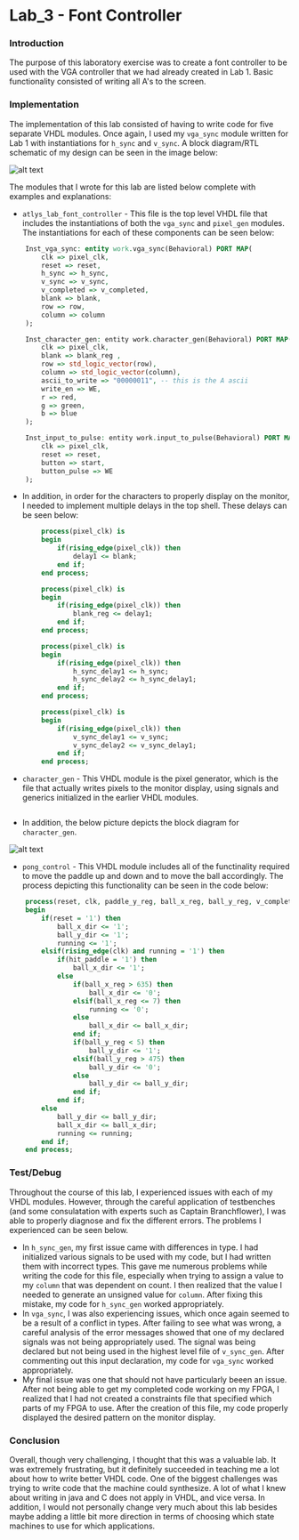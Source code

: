 Lab_3 - Font Controller
=====


### Introduction

The purpose of this laboratory exercise was to create a font controller to be used with the VGA controller that we had already created in Lab 1. Basic functionality consisted of writing all A's to the screen.

### Implementation

The implementation of this lab consisted of having to write code for five separate VHDL modules. Once again, I used my `vga_sync` module written for Lab 1 with instantiations for `h_sync` and `v_sync`. A block diagram/RTL schematic of my design can be seen in the image below:

![alt text](http://i.imgur.com/Fq27U9o.png "RTL Schematic")


The modules that I wrote for this lab are listed below complete with examples and explanations:

 * `atlys_lab_font_controller` - This file is the top level VHDL file that includes the instantiations of both the `vga_sync` and `pixel_gen` modules. The instantiations for each of these components can be seen below:

```vhdl
	Inst_vga_sync: entity work.vga_sync(Behavioral) PORT MAP(
		clk => pixel_clk,
		reset => reset,
		h_sync => h_sync,
		v_sync => v_sync,
		v_completed => v_completed,
		blank => blank,
		row => row,
		column => column
	);

	Inst_character_gen: entity work.character_gen(Behavioral) PORT MAP(
		clk => pixel_clk,
		blank => blank_reg ,
		row => std_logic_vector(row),
		column => std_logic_vector(column),
		ascii_to_write => "00000011", -- this is the A ascii
		write_en => WE,
		r => red,
		g => green,
		b => blue 
	);

	Inst_input_to_pulse: entity work.input_to_pulse(Behavioral) PORT MAP(
		clk => pixel_clk,
		reset => reset,
		button => start,
		button_pulse => WE
	);
```
 * In addition, in order for the characters to properly display on the monitor, I needed to implement multiple delays in the top shell. These delays can be seen below:

```vhdl
		process(pixel_clk) is 
		begin
			if(rising_edge(pixel_clk)) then
				delay1 <= blank;
			end if;
		end process;

		process(pixel_clk) is
		begin
			if(rising_edge(pixel_clk)) then
				blank_reg <= delay1;
			end if;
		end process;

		process(pixel_clk) is 
		begin
			if(rising_edge(pixel_clk)) then
				h_sync_delay1 <= h_sync;
				h_sync_delay2 <= h_sync_delay1;
			end if;
		end process;

		process(pixel_clk) is 
		begin
			if(rising_edge(pixel_clk)) then
				v_sync_delay1 <= v_sync;
				v_sync_delay2 <= v_sync_delay1;
			end if;
		end process;
```

 * `character_gen` - This VHDL module is the pixel generator, which is the file that actually writes pixels to the monitor display, using signals and generics initialized in the earlier VHDL modules. 

```vhdl

```
 * In addition, the below picture depicts the block diagram for `character_gen`.

![alt text](http://i.imgur.com/HRA0zA8.png "Character Gen")

 * `pong_control` - This VHDL module includes all of the functinality required to move the paddle up and down and to move the ball accordingly. The process depicting this functionality can be seen in the code below:

```vhdl
	process(reset, clk, paddle_y_reg, ball_x_reg, ball_y_reg, v_completed, running, delay_reg) is
	begin
		if(reset = '1') then
			ball_x_dir <= '1';
			ball_y_dir <= '1';
			running <= '1';
		elsif(rising_edge(clk) and running = '1') then
			if(hit_paddle = '1') then
				ball_x_dir <= '1';
			else 
				if(ball_x_reg > 635) then
					ball_x_dir <= '0';
				elsif(ball_x_reg <= 7) then
					running <= '0';
				else
					ball_x_dir <= ball_x_dir;
				end if;
				if(ball_y_reg < 5) then
					ball_y_dir <= '1';
				elsif(ball_y_reg > 475) then
					ball_y_dir <= '0';
				else
					ball_y_dir <= ball_y_dir;
				end if;
			end if;
		else
			ball_y_dir <= ball_y_dir;
			ball_x_dir <= ball_x_dir;
			running <= running;
		end if;
	end process;	
```

### Test/Debug

Throughout the course of this lab, I experienced issues with each of my VHDL modules. However, through the careful application of testbenches (and some consulatation with experts such as Captain Branchflower), I was able to properly diagnose and fix the different errors. The problems I experienced can be seen below.
 * In `h_sync_gen`, my first issue came with differences in type. I had initialized various signals to be used with my code, but I had written them with incorrect types. This gave me numerous problems while writing the code for this file, especially when trying to assign a value to my `column` that was dependent on count. I then realized that the value I needed to generate an unsigned value for `column`. After fixing this mistake, my code for `h_sync_gen` worked appropriately. 
 * In `vga_sync`, I was also experiencing issues, which once again seemed to be a result of a conflict in types. After failing to see what was wrong, a careful analysis of the error messages showed that one of my declared signals was not being appropriately used. The signal was being declared but not being used in the highest level file of `v_sync_gen`. After commenting out this input declaration, my code for `vga_sync` worked appropriately.
 * My final issue was one that should not have particularly beeen an issue. After not being able to get my completed code working on my FPGA, I realized that I had not created a constraints file that specified which parts of my FPGA to use. After the creation of this file, my code properly displayed the desired pattern on the monitor display.




### Conclusion

Overall, though very challenging, I thought that this was a valuable lab. It was extremely frustrating, but it definitely succeeded in teaching me a lot about how to write better VHDL code. One of the biggest challenges was trying to write code that the machine could synthesize. A lot of what I knew about writing in java and C does not apply in VHDL, and vice versa. In addition, I would not personally change very much about this lab besides maybe adding a little bit more direction in terms of choosing which state machines to use for which applications.

 
